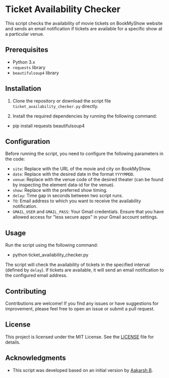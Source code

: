 # Ticket Availability Checker

This script checks the availability of movie tickets on BookMyShow website and sends an email notification if tickets are available for a specific show at a particular venue.

## Prerequisites

- Python 3.x
- `requests` library
- `beautifulsoup4` library

## Installation

1. Clone the repository or download the script file `ticket_availability_checker.py` directly.

2. Install the required dependencies by running the following command:

- pip install requests beautifulsoup4


## Configuration

Before running the script, you need to configure the following parameters in the code:

- `site`: Replace with the URL of the movie and city on BookMyShow.
- `date`: Replace with the desired date in the format `YYYYMMDD`.
- `venue`: Replace with the venue code of the desired theater (can be found by inspecting the element data-id for the venue).
- `show`: Replace with the preferred show timing.
- `delay`: Time gap in seconds between two script runs.
- `TO`: Email address to which you want to receive the availability notification.
- `GMAIL_USER` and `GMAIL_PASS`: Your Gmail credentials. Ensure that you have allowed access for "less secure apps" in your Gmail account settings.

## Usage

Run the script using the following command:

- python ticket_availability_checker.py


The script will check the availability of tickets in the specified interval (defined by `delay`). If tickets are available, it will send an email notification to the configured email address.

## Contributing

Contributions are welcome! If you find any issues or have suggestions for improvement, please feel free to open an issue or submit a pull request.

## License

This project is licensed under the MIT License. See the [LICENSE](LICENSE) file for details.

## Acknowledgments

- This script was developed based on an initial version by [Aakarsh B](https://github.com/Aakarsh-B).
